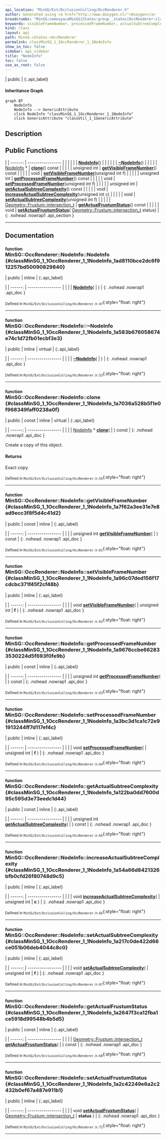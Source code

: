 ```yaml
---
api_location: "MinSG/Ext/OcclusionCulling/OccRenderer.h"
author: Generated using <a href="http://www.doxygen.nl/">Doxygen</a>
breadcrumbs: "MinSG:namespaceMinSG|States:group__states|OccRenderer:classMinSG_1_1OccRenderer"
keywords: visibleFrameNumber, processedFrameNumber, actualSubtreeComplexity, actualFrustumStatus, NodeInfo, ~NodeInfo, clone, getVisibleFrameNumber, setVisibleFrameNumber, getProcessedFrameNumber, setProcessedFrameNumber, getActualSubtreeComplexity, increaseActualSubtreeComplexity, setActualSubtreeComplexity, getActualFrustumStatus, setActualFrustumStatus
kind: class
layout: api
path: MinSG->States->OccRenderer
permalink: classMinSG_1_1OccRenderer_1_1NodeInfo
show_in_toc: false
sidebar: api_sidebar
title: "NodeInfo"
toc: false
use_as_root: false
---
```


| public |
{:.api_label}

#### Inheritance Graph

```mermaid
graph BT
	NodeInfo
	NodeInfo --> GenericAttribute
	click NodeInfo "classMinSG_1_1OccRenderer_1_1NodeInfo"
	click GenericAttribute "classUtil_1_1GenericAttribute"
```

## Description





## Public Functions

|
| ------: | ----------------- |
|  | |
|  | **[NodeInfo](#classMinSG_1_1OccRenderer_1_1NodeInfo_1ad8110bce2dc6f912257bd50090829840)**() |
|  | |
|  | **[~NodeInfo](#classMinSG_1_1OccRenderer_1_1NodeInfo_1a583b676058674e74c1d72fb01ecbf3e3)**() |
|  | |
| [NodeInfo](classMinSG_1_1OccRenderer_1_1NodeInfo) * | **[clone](#classMinSG_1_1OccRenderer_1_1NodeInfo_1a7036a528b5f1e0f968349faff0238a0f)**() const |
|  | |
| unsigned int | **[getVisibleFrameNumber](#classMinSG_1_1OccRenderer_1_1NodeInfo_1a7f62a3ee31e7e8ad9ecc3f8f5d4c41d2)**() const |
|  | |
| void | **[setVisibleFrameNumber](#classMinSG_1_1OccRenderer_1_1NodeInfo_1a96c07ded156f17cdcbc371f45f2cf48b)**(unsigned int f) |
|  | |
| unsigned int | **[getProcessedFrameNumber](#classMinSG_1_1OccRenderer_1_1NodeInfo_1a9676ccbe662833530224d5f693f0fe9b)**() const |
|  | |
| void | **[setProcessedFrameNumber](#classMinSG_1_1OccRenderer_1_1NodeInfo_1a3bc3d1ca1c72e91913244ff7d117ef4c)**(unsigned int f) |
|  | |
| unsigned int | **[getActualSubtreeComplexity](#classMinSG_1_1OccRenderer_1_1NodeInfo_1a122ba0dd7600d95c595d3e73eedc1d44)**() const |
|  | |
| void | **[increaseActualSubtreeComplexity](#classMinSG_1_1OccRenderer_1_1NodeInfo_1a54a66d8421326bfb0cfd26f80748d9c5)**(unsigned int c) |
|  | |
| void | **[setActualSubtreeComplexity](#classMinSG_1_1OccRenderer_1_1NodeInfo_1a217c0de422d66ce051b06deb4044c8c0)**(unsigned int f) |
|  | |
| [Geometry::Frustum::intersection_t](classGeometry_1_1Frustum#classGeometry_1_1Frustum_1a134c13398eb4a53d9e6d204d78319b04) | **[getActualFrustumStatus](#classMinSG_1_1OccRenderer_1_1NodeInfo_1a2647f3ca12fba1ce5918d99548b4b5d5)**() const |
|  | |
| void | **[setActualFrustumStatus](#classMinSG_1_1OccRenderer_1_1NodeInfo_1a2c42249e6a2c2432b0ef67a487e911b1)**( [Geometry::Frustum::intersection_t](classGeometry_1_1Frustum#classGeometry_1_1Frustum_1a134c13398eb4a53d9e6d204d78319b04)  status) |
{: .nohead .nowrap1 .api_section }


-------------------------------------------------------------------

## Documentation

### <small>function</small><br/> MinSG::OccRenderer::NodeInfo::NodeInfo {#classMinSG_1_1OccRenderer_1_1NodeInfo_1ad8110bce2dc6f912257bd50090829840}

| public | inline |
{:.api_label}

|
| ------: | ----------------- |
|  |
|  **[NodeInfo](#classMinSG_1_1OccRenderer_1_1NodeInfo_1ad8110bce2dc6f912257bd50090829840)**( |  ) |
{: .nohead .nowrap1 .api_doc }





<sub>Defined in `MinSG/Ext/OcclusionCulling/OccRenderer.h:47`</sub>{:style="float: right"}

-------------------------------------------------------------------

### <small>function</small><br/> MinSG::OccRenderer::NodeInfo::~NodeInfo {#classMinSG_1_1OccRenderer_1_1NodeInfo_1a583b676058674e74c1d72fb01ecbf3e3}

| public | inline | virtual |
{:.api_label}

|
| ------: | ----------------- |
|  |
|  **[~NodeInfo](#classMinSG_1_1OccRenderer_1_1NodeInfo_1a583b676058674e74c1d72fb01ecbf3e3)**( |  ) |
{: .nohead .nowrap1 .api_doc }





<sub>Defined in `MinSG/Ext/OcclusionCulling/OccRenderer.h:53`</sub>{:style="float: right"}

-------------------------------------------------------------------

### <small>function</small><br/> MinSG::OccRenderer::NodeInfo::clone {#classMinSG_1_1OccRenderer_1_1NodeInfo_1a7036a528b5f1e0f968349faff0238a0f}

| public | const | inline | virtual |
{:.api_label}

|
| ------: | ----------------- |
|  |
| [NodeInfo](classMinSG_1_1OccRenderer_1_1NodeInfo) * **[clone](#classMinSG_1_1OccRenderer_1_1NodeInfo_1a7036a528b5f1e0f968349faff0238a0f)**( |  ) const |
{: .nohead .nowrap1 .api_doc }



Create a copy of this object.


#### Returns
Exact copy.





<sub>Defined in `MinSG/Ext/OcclusionCulling/OccRenderer.h:55`</sub>{:style="float: right"}

-------------------------------------------------------------------

### <small>function</small><br/> MinSG::OccRenderer::NodeInfo::getVisibleFrameNumber {#classMinSG_1_1OccRenderer_1_1NodeInfo_1a7f62a3ee31e7e8ad9ecc3f8f5d4c41d2}

| public | const | inline |
{:.api_label}

|
| ------: | ----------------- |
|  |
| unsigned int **[getVisibleFrameNumber](#classMinSG_1_1OccRenderer_1_1NodeInfo_1a7f62a3ee31e7e8ad9ecc3f8f5d4c41d2)**( |  ) const |
{: .nohead .nowrap1 .api_doc }





<sub>Defined in `MinSG/Ext/OcclusionCulling/OccRenderer.h:61`</sub>{:style="float: right"}

-------------------------------------------------------------------

### <small>function</small><br/> MinSG::OccRenderer::NodeInfo::setVisibleFrameNumber {#classMinSG_1_1OccRenderer_1_1NodeInfo_1a96c07ded156f17cdcbc371f45f2cf48b}

| public | inline |
{:.api_label}

|
| ------: | ----------------- |
|  |
| void **[setVisibleFrameNumber](#classMinSG_1_1OccRenderer_1_1NodeInfo_1a96c07ded156f17cdcbc371f45f2cf48b)**( | unsigned int | **f** ) |
{: .nohead .nowrap1 .api_doc }





<sub>Defined in `MinSG/Ext/OcclusionCulling/OccRenderer.h:62`</sub>{:style="float: right"}

-------------------------------------------------------------------

### <small>function</small><br/> MinSG::OccRenderer::NodeInfo::getProcessedFrameNumber {#classMinSG_1_1OccRenderer_1_1NodeInfo_1a9676ccbe662833530224d5f693f0fe9b}

| public | const | inline |
{:.api_label}

|
| ------: | ----------------- |
|  |
| unsigned int **[getProcessedFrameNumber](#classMinSG_1_1OccRenderer_1_1NodeInfo_1a9676ccbe662833530224d5f693f0fe9b)**( |  ) const |
{: .nohead .nowrap1 .api_doc }





<sub>Defined in `MinSG/Ext/OcclusionCulling/OccRenderer.h:63`</sub>{:style="float: right"}

-------------------------------------------------------------------

### <small>function</small><br/> MinSG::OccRenderer::NodeInfo::setProcessedFrameNumber {#classMinSG_1_1OccRenderer_1_1NodeInfo_1a3bc3d1ca1c72e91913244ff7d117ef4c}

| public | inline |
{:.api_label}

|
| ------: | ----------------- |
|  |
| void **[setProcessedFrameNumber](#classMinSG_1_1OccRenderer_1_1NodeInfo_1a3bc3d1ca1c72e91913244ff7d117ef4c)**( | unsigned int | **f** ) |
{: .nohead .nowrap1 .api_doc }





<sub>Defined in `MinSG/Ext/OcclusionCulling/OccRenderer.h:64`</sub>{:style="float: right"}

-------------------------------------------------------------------

### <small>function</small><br/> MinSG::OccRenderer::NodeInfo::getActualSubtreeComplexity {#classMinSG_1_1OccRenderer_1_1NodeInfo_1a122ba0dd7600d95c595d3e73eedc1d44}

| public | const | inline |
{:.api_label}

|
| ------: | ----------------- |
|  |
| unsigned int **[getActualSubtreeComplexity](#classMinSG_1_1OccRenderer_1_1NodeInfo_1a122ba0dd7600d95c595d3e73eedc1d44)**( |  ) const |
{: .nohead .nowrap1 .api_doc }





<sub>Defined in `MinSG/Ext/OcclusionCulling/OccRenderer.h:65`</sub>{:style="float: right"}

-------------------------------------------------------------------

### <small>function</small><br/> MinSG::OccRenderer::NodeInfo::increaseActualSubtreeComplexity {#classMinSG_1_1OccRenderer_1_1NodeInfo_1a54a66d8421326bfb0cfd26f80748d9c5}

| public | inline |
{:.api_label}

|
| ------: | ----------------- |
|  |
| void **[increaseActualSubtreeComplexity](#classMinSG_1_1OccRenderer_1_1NodeInfo_1a54a66d8421326bfb0cfd26f80748d9c5)**( | unsigned int | **c** ) |
{: .nohead .nowrap1 .api_doc }





<sub>Defined in `MinSG/Ext/OcclusionCulling/OccRenderer.h:66`</sub>{:style="float: right"}

-------------------------------------------------------------------

### <small>function</small><br/> MinSG::OccRenderer::NodeInfo::setActualSubtreeComplexity {#classMinSG_1_1OccRenderer_1_1NodeInfo_1a217c0de422d66ce051b06deb4044c8c0}

| public | inline |
{:.api_label}

|
| ------: | ----------------- |
|  |
| void **[setActualSubtreeComplexity](#classMinSG_1_1OccRenderer_1_1NodeInfo_1a217c0de422d66ce051b06deb4044c8c0)**( | unsigned int | **f** ) |
{: .nohead .nowrap1 .api_doc }





<sub>Defined in `MinSG/Ext/OcclusionCulling/OccRenderer.h:67`</sub>{:style="float: right"}

-------------------------------------------------------------------

### <small>function</small><br/> MinSG::OccRenderer::NodeInfo::getActualFrustumStatus {#classMinSG_1_1OccRenderer_1_1NodeInfo_1a2647f3ca12fba1ce5918d99548b4b5d5}

| public | const | inline |
{:.api_label}

|
| ------: | ----------------- |
|  |
| [Geometry::Frustum::intersection_t](classGeometry_1_1Frustum#classGeometry_1_1Frustum_1a134c13398eb4a53d9e6d204d78319b04) **[getActualFrustumStatus](#classMinSG_1_1OccRenderer_1_1NodeInfo_1a2647f3ca12fba1ce5918d99548b4b5d5)**( |  ) const |
{: .nohead .nowrap1 .api_doc }





<sub>Defined in `MinSG/Ext/OcclusionCulling/OccRenderer.h:68`</sub>{:style="float: right"}

-------------------------------------------------------------------

### <small>function</small><br/> MinSG::OccRenderer::NodeInfo::setActualFrustumStatus {#classMinSG_1_1OccRenderer_1_1NodeInfo_1a2c42249e6a2c2432b0ef67a487e911b1}

| public | inline |
{:.api_label}

|
| ------: | ----------------- |
|  |
| void **[setActualFrustumStatus](#classMinSG_1_1OccRenderer_1_1NodeInfo_1a2c42249e6a2c2432b0ef67a487e911b1)**( |  [Geometry::Frustum::intersection_t](classGeometry_1_1Frustum#classGeometry_1_1Frustum_1a134c13398eb4a53d9e6d204d78319b04)  | **status** ) |
{: .nohead .nowrap1 .api_doc }





<sub>Defined in `MinSG/Ext/OcclusionCulling/OccRenderer.h:71`</sub>{:style="float: right"}

-------------------------------------------------------------------

